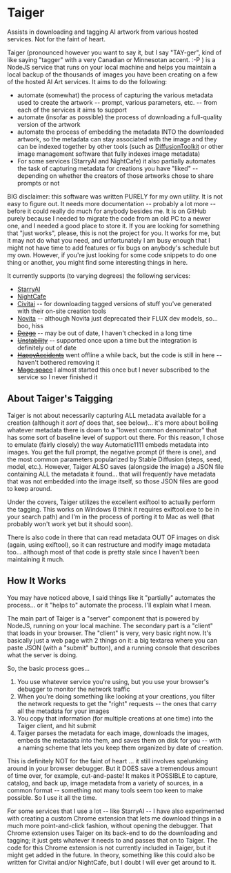 # Taiger
Assists in downloading and tagging AI artwork from various hosted services. Not for the faint of heart.

Taiger (pronounced however you want to say it, but I say "TAY-ger", kind of like saying "tagger" with a very Canadian or Minnesotan accent. :-P )
is a NodeJS service that runs on your local machine and helps you maintain a local backup of the thousands of images you have been creating
on a few of the hosted AI Art services.  It aims to do the following:

  * automate (somewhat) the process of capturing the various metadata used to create the artwork -- prompt, various parameters, etc. -- from each of the services it aims to support
  * automate (insofar as possible) the process of downloading a full-quality version of the artwork
  * automate the process of embedding the metadata INTO the downloaded artwork, so the metadata can stay associated with the image and they can be indexed together by other tools (such as [DiffusionToolkit](https://github.com/RupertAvery/DiffusionToolkit) or other image management software that fully indexes image metadata)
  * For some services (StarryAI and NightCafe) it also partially automates the task of capturing metadata for creations you have "liked" -- depending on whether the creators of those artworks chose to share prompts or not

BIG disclaimer: this software was written PURELY for my own utility. It is not easy to figure out. It needs more documentation -- probably a lot more -- before it could really do much for anybody besides me. It is on GitHub purely because I needed to migrate the code from an old PC to a newer one, and I needed a good place to store it. If you are looking for something that "just works", please, this is not the project for you.  It works for me, but it may not do what you need, and unfortunately I am busy enough that I might not have time to add features or fix bugs on anybody's schedule but my own.  However, if you're just looking for some code snippets to do one thing or another, you might find some interesting things in here.

It currently supports (to varying degrees) the following services:

  * [StarryAI](https://starryai.com/)
  * [NightCafe](https://creator.nightcafe.studio/)
  * [Civitai](https://civitai.com/) -- for downloading tagged versions of stuff you've generated with their on-site creation tools
  * [Novita](https://novita.ai/) -- although Novita just deprecated their FLUX dev models, so... boo, hiss
  * ~~[Dezgo](https://dezgo.com/)~~ -- may be out of date, I haven't checked in a long time
  * ~~[Unstability](https://www.unstability.ai/)~~ -- supported once upon a time but the integration is definitely out of date
  * ~~[HappyAccidents](https://www.happyaccidents.ai/)~~ went offline a while back, but the code is still in here -- haven't bothered removing it
  * ~~[Mage.space](https://www.mage.space/)~~ I almost started this once but I never subscribed to the service so I never finished it

## About Taiger's Taigging
Taiger is not about necessarily capturing ALL metadata available for a creation (although it _sort of_ does that, see below)... it's more about boiling whatever metadata there is down to a "lowest common denominator" that has some sort of baseline level of support out there. For this reason, I chose to emulate (fairly closely) the way Automatic1111 embeds metadata into images. You get the full prompt, the negative prompt (if there is one), and the most common parameters popularized by Stable Diffusion (steps, seed, model, etc.).  However, Taiger ALSO saves (alongside the image) a JSON file containing ALL the metadata it found... that will frequently have metadata that was not embedded into the image itself, so those JSON files are good to keep around.

Under the covers, Taiger utilizes the excellent exiftool to actually perform the tagging. This works on Windows (I think it requires exiftool.exe to be in your search path) and I'm in the process of porting it to Mac as well (that probably won't work yet but it should soon).

There is also code in there that can read metadata OUT OF images on disk (again, using exiftool), so it can restructure and modify image metadata too... although most of that code is pretty stale since I haven't been maintaining it much.

## How It Works
You may have noticed above, I said things like it "partially" automates the process... or it "helps to" automate the process. I'll explain what I mean.

The main part of Taiger is a "server" component that is powered by NodeJS, running on your local machine.  The secondary part is a "client" that loads in your browser.
The "client" is very, very basic right now.  It's basically just a web page with 2 things on it:  a big textarea where you can paste JSON (with a "submit" button),
and a running console that describes what the server is doing.

So, the basic process goes...
1. You use whatever service you're using, but you use your browser's debugger to monitor the network traffic
2. When you're doing something like looking at your creations, you filter the network requests to get the "right" requests -- the ones that carry all the metadata for your images
3. You copy that information (for multiple creations at one time) into the Taiger client, and hit submit
4. Taiger parses the metadata for each image, downloads the images, embeds the metadata into them, and saves them on disk for you -- with a naming scheme that lets you keep them organized by date of creation.

This is definitely NOT for the faint of heart ... it still involves spelunking around in your browser debugger.  But it DOES save a tremendous amount of time over, for example, cut-and-paste!  It makes it POSSIBLE to capture, catalog, and back up, image metadata from a variety of sources, in a common format -- something not many tools seem too keen to make possible.  So I use it all the time.

For some services that I use a lot -- like StarryAI -- I have also experimented with creating a custom Chrome extension that lets me download things in a much more point-and-click fashion, without opening the debugger.  That Chrome extension uses Taiger on its back-end to do the downloading and tagging; it just gets whatever it needs to and passes that on to Taiger.  The code for this Chrome extension is not currently included in Taiger, but it might get added in the future. In theory, something like this could also be written for Civitai and/or NightCafe, but I doubt I will ever get around to it.

